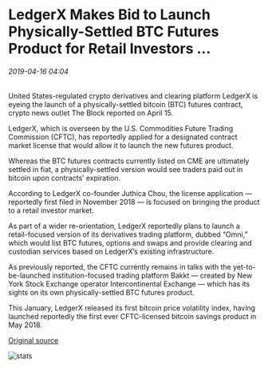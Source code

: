 # LedgerX Makes Bid to Launch Physically-Settled BTC Futures Product for Retail Investors ...

###### 2019-04-16 04:04

United States-regulated crypto derivatives and clearing platform LedgerX is eyeing the launch of a physically-settled bitcoin (BTC) futures contract, crypto news outlet The Block reported on April 15.

LedgerX, which is overseen by the U.S. Commodities Future Trading Commission (CFTC), has reportedly applied for a designated contract market license that would allow it to launch the new futures product.

Whereas the BTC futures contracts currently listed on CME are ultimately settled in fiat, a physically-settled version would see traders paid out in bitcoin upon contracts’ expiration.

According to LedgerX co-founder Juthica Chou, the license application — reportedly first filed in November 2018 — is focused on bringing the product to a retail investor market.

As part of a wider re-orientation, LedgerX reportedly plans to launch a retail-focused version of its derivatives trading platform, dubbed “Omni,” which would list BTC futures, options and swaps and provide clearing and custodian services based on LedgerX’s existing infrastructure.

As previously reported, the CFTC currently remains in talks with the yet-to-be-launched institution-focused trading platform Bakkt — created by New York Stock Exchange operator Intercontinental Exchange — which has its sights on its own physically-settled BTC futures product.

This January, LedgerX released its first bitcoin price volatility index, having launched reportedly the first ever CFTC-licensed bitcoin savings product in May 2018.

[Original source](https://cointelegraph.com/news/ledgerx-makes-bid-to-launch-physically-settled-btc-futures-product-for-retail-investors)

![stats](https://c.statcounter.com/11760860/0/a89fa40b/1/ "stats")